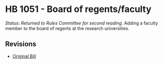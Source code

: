# HB 1051 - Board of regents/faculty
*Status: Returned to Rules Committee for second reading.*
Adding a faculty member to the board of regents at the research universities.

## Revisions
* [Original Bill](1/)